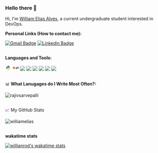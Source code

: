 ### Hello there 👋

Hi, I'm [William Elias Alves](https://github.com/williamelias/williamelias), a current undergraduate student interested in DevOps.

**Personal Links (How to contact me):**

[![Gmail Badge](https://img.shields.io/badge/-Gmail-c14438?style=flat-square&logo=Gmail&logoColor=white&link=mailto:williameliasalves@gmail.com)](mailto:williameliasalvesa@gmail.com)
[![Linkedin Badge](https://img.shields.io/badge/-LinkedIn-blue?style=flat-square&logo=Linkedin&logoColor=white&link=https://www.linkedin.com/in/fabriciopolato/)](https://www.linkedin.com/in/william-elias-101694102/)

##

**Languages and Tools:** 

<code><img height="20" src="https://raw.githubusercontent.com/github/explore/80688e429a7d4ef2fca1e82350fe8e3517d3494d/topics/python/python.png"></code>
<code><img height="20" src="https://raw.githubusercontent.com/github/explore/80688e429a7d4ef2fca1e82350fe8e3517d3494d/topics/git/git.png"></code>
<code><img height="20" src="https://static.djangoproject.com/img/logos/django-logo-positive.png"></code>
<code><img height="20" src="https://www.django-rest-framework.org/img/logo.png"></code>
<code><img height="20" src="https://www.docker.com/wp-content/uploads/2022/03/horizontal-logo-monochromatic-white.png"></code>
<code><img height="20" src="https://upload.wikimedia.org/wikipedia/commons/9/93/Amazon_Web_Services_Logo.svg"></code>
<code><img height="20" src="https://upload.wikimedia.org/wikipedia/commons/7/79/DigitalOcean_logo.png"></code>
<code><img height="20" src="https://upload.wikimedia.org/wikipedia/commons/c/c5/Nginx_logo.svg"></code>

##

📊 **What Lanugages do I Write Most Often?:**

 <img src="https://github-readme-stats.vercel.app/api/top-langs/?username=rajivsarvepalli&layout=compact&exclude_repo=github-readme-stats,rajivsarvepalli.github.io,rajivking6.github.io" alt="rajivsarvepalli" />

##

📈 My GitHub Stats

<p align="left"> <img src="https://github-readme-stats.vercel.app/api?username=williamelias&show_icons=true&theme=tokyonight&count_private=true" alt="williamelias" />
 
##

**wakatime stats**

[![willianrod's wakatime stats](https://github-readme-stats.vercel.app/api/wakatime?username=williameliasalves)](https://github.com/anuraghazra/github-readme-stats)
